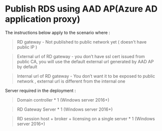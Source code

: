 # Publish RDS using AAD AP(Azure AD application proxy)

The instructions below apply to the scenario where :

>RD gateway	- Not published to public network yet ( doesn't have public IP )

>External url of RD gateway - you don’t have ssl cert issued from public CA, you will use the default external url generated by AAD AP by default

>Internal url of RD gateway	- You don’t want it to be exposed to public network , external url is different from the internal one


Server required in the deployment :

>Domain controller	* 1 (Windows server 2016+)

>RD Gateway Server * 1 (Windows server 2016+)

>RD session host + broker + licensing on a single server	* 1 (Windows server 2016+)
